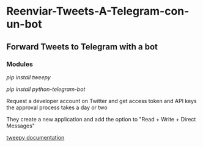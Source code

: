 # Reenviar-Tweets-A-Telegram-con-un-bot
## Forward Tweets to Telegram with a bot
### Modules
*pip install tweepy*

*pip install python-telegram-bot*

Request a developer account on Twitter and get access token and API keys
the approval process takes a day or two

They create a new application and add the option to "Read + Write + Direct Messages"

[tweepy documentation](https://docs.tweepy.org/en/latest/streaming.html?highlight=Stream#using-stream)
